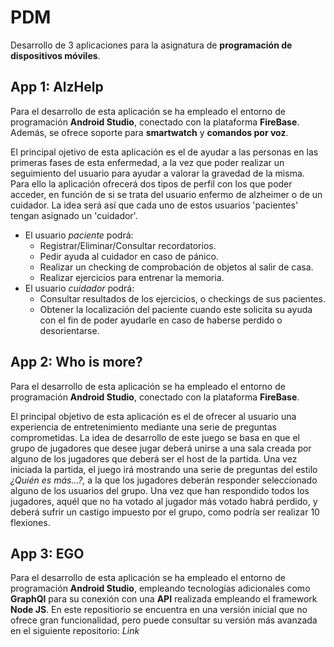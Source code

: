 # PDM
Desarrollo de 3 aplicaciones para la asignatura de **programación de dispositivos móviles**.

## App 1: AlzHelp
Para el desarrollo de esta aplicación se ha empleado el entorno de programación **Android Studio**, 
conectado con la plataforma **FireBase**. Además, se ofrece soporte para **smartwatch** y **comandos por voz**.

El principal ojetivo de esta aplicación es el de ayudar a las personas en las primeras fases
de esta enfermedad, a la vez que poder realizar un seguimiento del usuario para ayudar a valorar
la gravedad de la misma.
Para ello la aplicación ofrecerá dos tipos de perfil con los que poder acceder, en función de
si se trata del usuario enfermo de alzheimer o de un cuidador.
La idea será así que cada uno de estos usuarios 'pacientes' tengan asignado un 'cuidador'.
* El usuario _paciente_ podrá:
  * Registrar/Eliminar/Consultar recordatorios.
  * Pedir ayuda al cuidador en caso de pánico.
  * Realizar un checking de comprobación de objetos al salir de casa.
  * Realizar ejercicios para entrenar la memoria.
* El usuario _cuidador_ podrá:
  * Consultar resultados de los ejercicios, o checkings de sus pacientes.
  * Obtener la localización del paciente cuando este solicita su ayuda con el 
  fin de poder ayudarle en caso de haberse perdido o desorientarse.
  
## App 2: Who is more?
Para el desarrollo de esta aplicación se ha empleado el entorno de programación **Android Studio**, 
conectado con la plataforma **FireBase**. 

El principal objetivo de esta aplicación es el de ofrecer al usuario una experiencia de entretenimiento
mediante una serie de preguntas comprometidas.
La idea de desarrollo de este juego se basa en que el grupo de jugadores que desee jugar deberá unirse
a una sala creada por alguno de los jugadores que deberá ser el host de la partida. Una vez iniciada
la partida, el juego irá mostrando una serie de preguntas del estilo *¿Quién es más...?,* a la que los
jugadores deberán responder seleccionado alguno de los usuarios del grupo. Una vez que han respondido todos
los jugadores, aquél que no ha votado al jugador más votado habrá perdido, y deberá sufrir un castigo impuesto 
por el grupo, como podría ser realizar 10 flexiones.

## App 3: EGO
Para el desarrollo de esta aplicación se ha empleado el entorno de programación **Android Studio**, empleando
tecnologías adicionales como **GraphQl** para su conexión con una **API** realizada empleando el framework **Node JS**.
En este repositiorio se encuentra en una versión inicial que no ofrece gran funcionalidad, pero puede consultar
su versión más avanzada en el siguiente repositorio: *Link*
